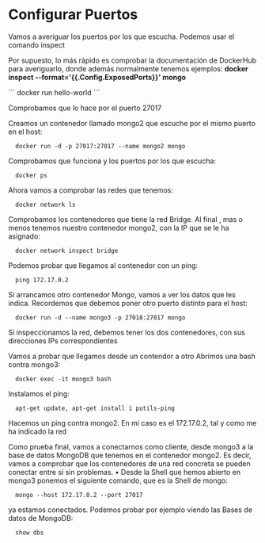 <div style="vertical-aligh: center;"> 

# Configurar Puertos 

<p>Vamos a averiguar los puertos por los que escucha. Podemos usar el comando inspect</p>
<p>Por supuesto, lo más rápido es comprobar la documentación de DockerHub para averiguarlo, donde además normalmente tenemos ejemplos: <strong>docker inspect --format='{{.Config.ExposedPorts}}' mongo</strong></p>
```
  docker run hello-world
```
<p>Comprobamos que lo hace por el puerto 27017</p>
<p>Creamos un contenedor llamado mongo2 que escuche por el mismo  puerto en el host: </p>

```
  docker run -d -p 27017:27017 --name mongo2 mongo
```
<p>Comprobamos que funciona y los puertos por los que escucha:</p>

```
  docker ps
```

<p>Ahora vamos a comprobar las redes que tenemos:</p>

```
  docker network ls
```

<p>Comprobamos los contenedores que tiene la red Bridge. Al final , mas o
   menos tenemos nuestro contenedor mongo2, con la IP que se le ha
   asignado:</p>
   
```
  docker network inspect bridge
```

<p>Podemos probar que llegamos al contenedor con un ping:</p>

```
  ping 172.17.0.2
```
<p>Si arrancamos otro contenedor Mongo, vamos a ver los datos que les indica. Recordemos que debemos poner otro puerto distinto para el host: </p>
   
```
  docker run -d --name mongo3 -p 27018:27017 mongo
```   
   
<p>Si inspeccionamos la red, debemos tener los dos contenedores, con sus direcciones IPs correspondientes </p>
<p>Vamos a probar que llegamos desde un contendor a otro Abrimos una bash contra mongo3:</p>

```
  docker exec -it mongo3 bash
``` 
<p>Instalamos el ping:</p>

```
  apt-get update, apt-get install i putils-ping
``` 

<p>Hacemos un ping contra mongo2. En mi caso es el 172.17.0.2, tal y como me ha indicado la red <strong></strong></p>
<p>Como prueba final, vamos a conectarnos como cliente, desde mongo3 a
   la base de datos MongoDB que tenemos en el contenedor mongo2. Es
   decir, vamos a comprobar que los contenedores de una red concreta se
   pueden conectar entre sí sin problemas.
   • Desde la Shell que hemos abierto en mongo3 ponemos el siguiente
   comando, que es la Shell de mongo:</p>

```
  mongo --host 172.17.0.2 --port 27017
``` 
<p> ya estamos conectados. Podemos probar por ejemplo viendo las Bases de datos de MongoDB: </p>

```
  show dbs
``` 
 </div>


